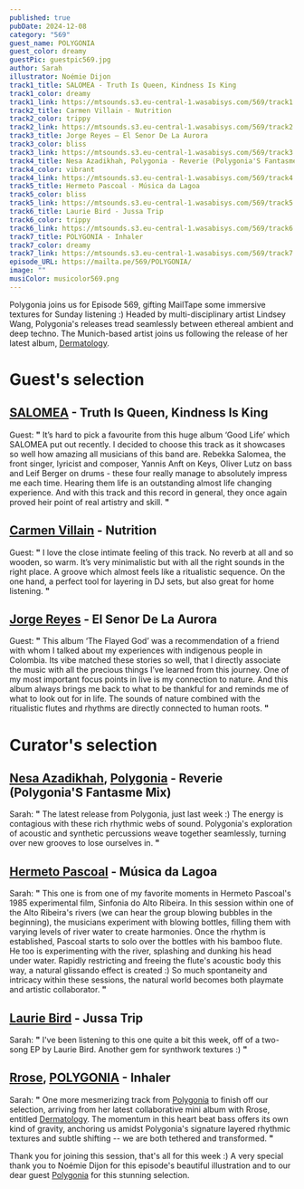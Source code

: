 ```yaml
---
published: true
pubDate: 2024-12-08
category: "569"
guest_name: POLYGONIA
guest_color: dreamy
guestPic: guestpic569.jpg
author: Sarah
illustrator: Noémie Dijon
track1_title: SALOMEA - Truth Is Queen, Kindness Is King
track1_color: dreamy
track1_link: https://mtsounds.s3.eu-central-1.wasabisys.com/569/track1.mp3
track2_title: Carmen Villain - Nutrition
track2_color: trippy
track2_link: https://mtsounds.s3.eu-central-1.wasabisys.com/569/track2.mp3
track3_title: Jorge Reyes – El Senor De La Aurora
track3_color: bliss
track3_link: https://mtsounds.s3.eu-central-1.wasabisys.com/569/track3.mp3
track4_title: Nesa Azadikhah, Polygonia - Reverie (Polygonia'S Fantasme Mix)
track4_color: vibrant
track4_link: https://mtsounds.s3.eu-central-1.wasabisys.com/569/track4.mp3
track5_title: Hermeto Pascoal - Música da Lagoa
track5_color: bliss
track5_link: https://mtsounds.s3.eu-central-1.wasabisys.com/569/track5.mp3
track6_title: Laurie Bird - Jussa Trip
track6_color: trippy
track6_link: https://mtsounds.s3.eu-central-1.wasabisys.com/569/track6.mp3
track7_title: POLYGONIA - Inhaler
track7_color: dreamy
track7_link: https://mtsounds.s3.eu-central-1.wasabisys.com/569/track7.mp3
episode_URL: https://mailta.pe/569/POLYGONIA/
image: ""
musiColor: musicolor569.png
---
```

Polygonia joins us for Episode 569, gifting MailTape some immersive textures for Sunday listening :) Headed by multi-disciplinary artist Lindsey Wang, Polygonia's releases tread seamlessly between ethereal ambient and deep techno. The Munich-based artist joins us following the release of her latest album, [Dermatology](https://rrose.bandcamp.com/album/dermatology).

# Guest's selection

## [SALOMEA](https://salomeaofficial.com/) - Truth Is Queen, Kindness Is King

 Guest: **"** It’s hard to pick a favourite from this huge album ‘Good Life’ which SALOMEA put out recently. I decided to choose this track as it showcases so well how amazing all musicians of this band are. Rebekka Salomea, the front singer, lyricist and composer, Yannis Anft on Keys, Oliver Lutz on bass and Leif Berger on drums - these four really manage to absolutely impress me each time. Hearing them life is an outstanding almost life changing experience. And with this track and this record in general, they once again proved heir point of real artistry and skill. **"** 

## [Carmen Villain](https://carmenvillain.bandcamp.com/) - Nutrition

 Guest: **"** I love the close intimate feeling of this track. No reverb at all and so wooden, so warm. It’s very minimalistic but with all the right sounds in the right place. A groove which almost feels like a ritualistic sequence. On the one hand, a perfect tool for layering in DJ sets, but also great for home listening. **"** 

## [Jorge Reyes](https://www.discogs.com/artist/14111-Jorge-Reyes?srsltid=AfmBOoqEW9OmUB9EFnBv5rBHLvlxAtr8hr-3naRi6W_P8s3t5T2GtfgF) - El Senor De La Aurora

 Guest: **"** This album ‘The Flayed God’ was a recommendation of a friend with whom I talked about my experiences with indigenous people in Colombia. Its vibe matched these stories so well, that I directly associate the music with all the precious things I’ve learned from this journey. One of my most important focus points in live is my connection to nature. And this album always brings me back to what to be thankful for and reminds me of what to look out for in life. The sounds of nature combined with the ritualistic flutes and rhythms are directly connected to human roots. **"** 

# Curator's selection

## [Nesa Azadikhah](https://nesaazadikhah.bandcamp.com/), [Polygonia](https://polygonia.bandcamp.com/) - Reverie (Polygonia'S Fantasme Mix)

Sarah: **"** The latest release from Polygonia, just last week :) The energy is contagious with these rich rhythmic webs of sound. Polygonia's exploration of acoustic and synthetic percussions weave together seamlessly, turning over new grooves to lose ourselves in. **"** 

## [Hermeto Pascoal](https://hermeto.bandcamp.com/) - Música da Lagoa

Sarah: **"** This one is from one of my favorite moments in Hermeto Pascoal's 1985 experimental film, Sinfonia do Alto Ribeira. In this session within one of the Alto Ribeira's rivers (we can hear the group blowing bubbles in the beginning), the musicians experiment with blowing bottles, filling them with varying levels of river water to create harmonies. Once the rhythm is established, Pascoal starts to solo over the bottles with his bamboo flute. He too is experimenting with the river, splashing and dunking his head under water. Rapidly restricting and freeing the flute's acoustic body this way, a natural glissando effect is created :) So much spontaneity and intricacy within these sessions, the natural world becomes both playmate and artistic collaborator. **"** 

## [Laurie Bird](https://lauriebird.bandcamp.com/album/acid-jussa-trip) - Jussa Trip

 Sarah: **"** I've been listening to this one quite a bit this week, off of a two-song EP by Laurie Bird. Another gem for synthwork textures :) **"** 

## [Rrose](https://rrose.bandcamp.com/), [POLYGONIA](https://soundcloud.com/polygonia) - Inhaler

Sarah: **"** One more mesmerizing track from [Polygonia](https://soundcloud.com/polygonia) to finish off our selection, arriving from her latest collaborative mini album with Rrose, entitled [Dermatology](https://rrose.bandcamp.com/album/dermatology). The momentum in this heart beat bass offers its own kind of gravity, anchoring us amidst Polygonia's signature layered rhythmic textures and subtle shifting -- we are both tethered and transformed. **"** 

Thank you for joining this session, that's all for this week :) A very special thank you to Noémie Dijon for this episode's beautiful illustration and to our dear guest [Polygonia](https://soundcloud.com/polygonia) for this stunning selection.
